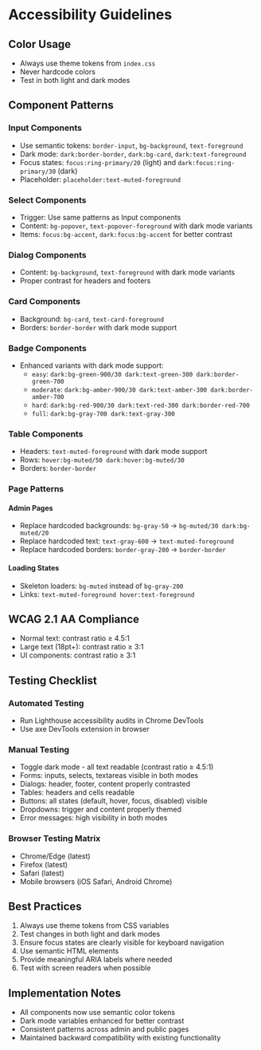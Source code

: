 # Accessibility Guidelines

## Color Usage
- Always use theme tokens from `index.css`
- Never hardcode colors
- Test in both light and dark modes

## Component Patterns

### Input Components
- Use semantic tokens: `border-input`, `bg-background`, `text-foreground`
- Dark mode: `dark:border-border`, `dark:bg-card`, `dark:text-foreground`
- Focus states: `focus:ring-primary/20` (light) and `dark:focus:ring-primary/30` (dark)
- Placeholder: `placeholder:text-muted-foreground`

### Select Components
- Trigger: Use same patterns as Input components
- Content: `bg-popover`, `text-popover-foreground` with dark mode variants
- Items: `focus:bg-accent`, `dark:focus:bg-accent` for better contrast

### Dialog Components
- Content: `bg-background`, `text-foreground` with dark mode variants
- Proper contrast for headers and footers

### Card Components
- Background: `bg-card`, `text-card-foreground`
- Borders: `border-border` with dark mode support

### Badge Components
- Enhanced variants with dark mode support:
  - `easy`: `dark:bg-green-900/30 dark:text-green-300 dark:border-green-700`
  - `moderate`: `dark:bg-amber-900/30 dark:text-amber-300 dark:border-amber-700`
  - `hard`: `dark:bg-red-900/30 dark:text-red-300 dark:border-red-700`
  - `full`: `dark:bg-gray-700 dark:text-gray-300`

### Table Components
- Headers: `text-muted-foreground` with dark mode support
- Rows: `hover:bg-muted/50 dark:hover:bg-muted/30`
- Borders: `border-border`

### Page Patterns

#### Admin Pages
- Replace hardcoded backgrounds: `bg-gray-50` → `bg-muted/30 dark:bg-muted/20`
- Replace hardcoded text: `text-gray-600` → `text-muted-foreground`
- Replace hardcoded borders: `border-gray-200` → `border-border`

#### Loading States
- Skeleton loaders: `bg-muted` instead of `bg-gray-200`
- Links: `text-muted-foreground hover:text-foreground`

## WCAG 2.1 AA Compliance
- Normal text: contrast ratio ≥ 4.5:1
- Large text (18pt+): contrast ratio ≥ 3:1
- UI components: contrast ratio ≥ 3:1

## Testing Checklist

### Automated Testing
- Run Lighthouse accessibility audits in Chrome DevTools
- Use axe DevTools extension in browser

### Manual Testing
- Toggle dark mode - all text readable (contrast ratio ≥ 4.5:1)
- Forms: inputs, selects, textareas visible in both modes
- Dialogs: header, footer, content properly contrasted
- Tables: headers and cells readable
- Buttons: all states (default, hover, focus, disabled) visible
- Dropdowns: trigger and content properly themed
- Error messages: high visibility in both modes

### Browser Testing Matrix
- Chrome/Edge (latest)
- Firefox (latest)
- Safari (latest)
- Mobile browsers (iOS Safari, Android Chrome)

## Best Practices
1. Always use theme tokens from CSS variables
2. Test changes in both light and dark modes
3. Ensure focus states are clearly visible for keyboard navigation
4. Use semantic HTML elements
5. Provide meaningful ARIA labels where needed
6. Test with screen readers when possible

## Implementation Notes
- All components now use semantic color tokens
- Dark mode variables enhanced for better contrast
- Consistent patterns across admin and public pages
- Maintained backward compatibility with existing functionality
